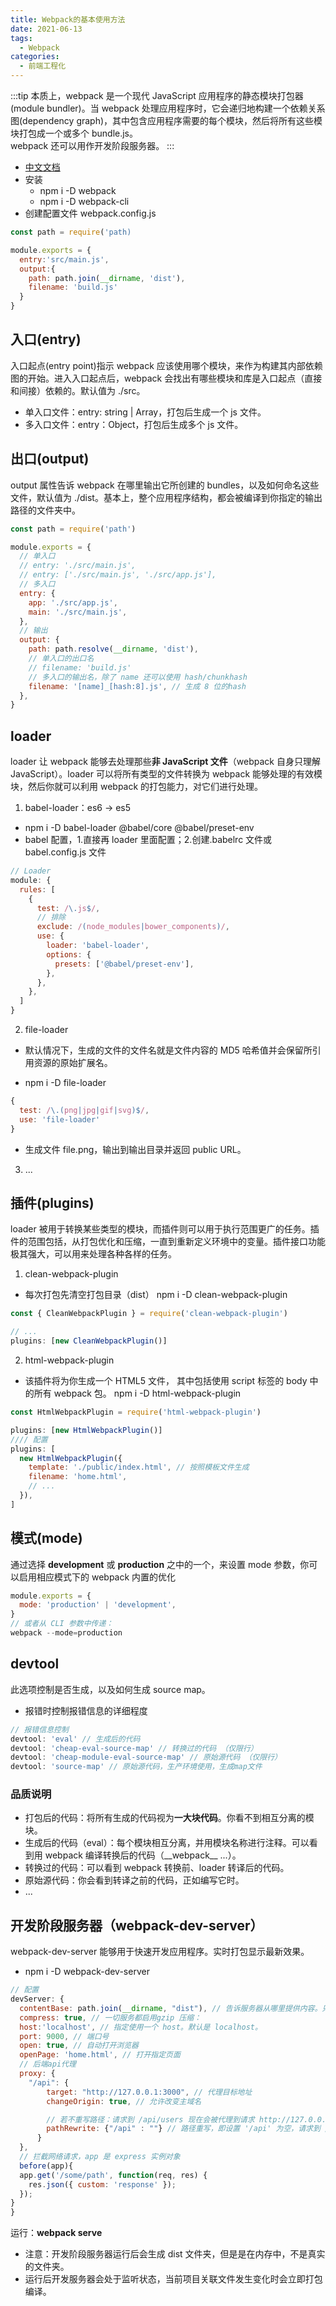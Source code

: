 ```yaml
---
title: Webpack的基本使用方法
date: 2021-06-13
tags:
  - Webpack
categories:
  - 前端工程化
---
```


:::tip
本质上，webpack 是一个现代 JavaScript 应用程序的静态模块打包器(module bundler)。当 webpack 处理应用程序时，它会递归地构建一个依赖关系图(dependency graph)，其中包含应用程序需要的每个模块，然后将所有这些模块打包成一个或多个 bundle.js。<br>
webpack 还可以用作开发阶段服务器。
:::

- [中文文档](https://www.webpackjs.com/concepts/)
- 安装
  - npm i -D webpack
  - npm i -D webpack-cli
- 创建配置文件 webpack.config.js

```js
const path = require('path)

module.exports = {
  entry:'src/main.js',
  output:{
    path: path.join(__dirname, 'dist'),
    filename: 'build.js'
  }
}
```

## 入口(entry)

入口起点(entry point)指示 webpack 应该使用哪个模块，来作为构建其内部依赖图的开始。进入入口起点后，webpack 会找出有哪些模块和库是入口起点（直接和间接）依赖的。默认值为 ./src。

- 单入口文件：entry: string | Array<string>，打包后生成一个 js 文件。
- 多入口文件：entry：Object，打包后生成多个 js 文件。

## 出口(output)

output 属性告诉 webpack 在哪里输出它所创建的 bundles，以及如何命名这些文件，默认值为 ./dist。基本上，整个应用程序结构，都会被编译到你指定的输出路径的文件夹中。

```js
const path = require('path')

module.exports = {
  // 单入口
  // entry: './src/main.js',
  // entry: ['./src/main.js', './src/app.js'],
  // 多入口
  entry: {
    app: './src/app.js',
    main: './src/main.js',
  },
  // 输出
  output: {
    path: path.resolve(__dirname, 'dist'),
    // 单入口的出口名
    // filename: 'build.js'
    // 多入口的输出名，除了 name 还可以使用 hash/chunkhash
    filename: '[name]_[hash:8].js', // 生成 8 位的hash
  },
}
```

## loader

loader 让 webpack 能够去处理那些**非 JavaScript 文件**（webpack 自身只理解 JavaScript）。loader 可以将所有类型的文件转换为 webpack 能够处理的有效模块，然后你就可以利用 webpack 的打包能力，对它们进行处理。

1. babel-loader：es6 -> es5

- npm i -D babel-loader @babel/core @babel/preset-env
- babel 配置，1.直接再 loader 里面配置；2.创建.babelrc 文件或 babel.config.js 文件

```js
// Loader
module: {
  rules: [
    {
      test: /\.js$/,
      // 排除
      exclude: /(node_modules|bower_components)/,
      use: {
        loader: 'babel-loader',
        options: {
          presets: ['@babel/preset-env'],
        },
      },
    },
  ]
}
```

2. file-loader

- 默认情况下，生成的文件的文件名就是文件内容的 MD5 哈希值并会保留所引用资源的原始扩展名。

- npm i -D file-loader

```js
{
  test: /\.(png|jpg|gif|svg)$/,
  use: 'file-loader'
}
```

- 生成文件 file.png，输出到输出目录并返回 public URL。

3. ...

## 插件(plugins)

loader 被用于转换某些类型的模块，而插件则可以用于执行范围更广的任务。插件的范围包括，从打包优化和压缩，一直到重新定义环境中的变量。插件接口功能极其强大，可以用来处理各种各样的任务。

1. clean-webpack-plugin

- 每次打包先清空打包目录（dist）
  npm i -D clean-webpack-plugin

```js
const { CleanWebpackPlugin } = require('clean-webpack-plugin')

// ...
plugins: [new CleanWebpackPlugin()]
```

2. html-webpack-plugin

- 该插件将为你生成一个 HTML5 文件， 其中包括使用 script 标签的 body 中的所有 webpack 包。
  npm i -D html-webpack-plugin

```js
const HtmlWebpackPlugin = require('html-webpack-plugin')

plugins: [new HtmlWebpackPlugin()]
//// 配置
plugins: [
  new HtmlWebpackPlugin({
    template: './public/index.html', // 按照模板文件生成
    filename: 'home.html',
    // ...
  }),
]
```

## 模式(mode)

通过选择 **development** 或 **production** 之中的一个，来设置 mode 参数，你可以启用相应模式下的 webpack 内置的优化

```js
module.exports = {
  mode: 'production' | 'development',
}
// 或者从 CLI 参数中传递：
webpack --mode=production
```

## devtool

此选项控制是否生成，以及如何生成 source map。

- 报错时控制报错信息的详细程度

```js
// 报错信息控制
devtool: 'eval' // 生成后的代码
devtool: 'cheap-eval-source-map' // 转换过的代码 （仅限行）
devtool: 'cheap-module-eval-source-map' // 原始源代码 （仅限行）
devtool: 'source-map' // 原始源代码，生产环境使用，生成map文件
```

### 品质说明

- 打包后的代码：将所有生成的代码视为**一大块代码**。你看不到相互分离的模块。
- 生成后的代码（eval）：每个模块相互分离，并用模块名称进行注释。可以看到用 webpack 编译转换后的代码（\_\_webpack\_\_ ...）。
- 转换过的代码：可以看到 webpack 转换前、loader 转译后的代码。
- 原始源代码：你会看到转译之前的代码，正如编写它时。
- ...

## 开发阶段服务器（webpack-dev-server）

webpack-dev-server 能够用于快速开发应用程序。实时打包显示最新效果。

- npm i -D webpack-dev-server

```js
// 配置
devServer: {
  contentBase: path.join(__dirname, "dist"), // 告诉服务器从哪里提供内容。只有在你想要提供静态文件时才需要。
  compress: true, // 一切服务都启用gzip 压缩：
  host:'localhost', // 指定使用一个 host。默认是 localhost。
  port: 9000, // 端口号
  open: true, // 自动打开浏览器
  openPage: 'home.html', // 打开指定页面
  // 后端api代理
  proxy: {
    "/api": {
        target: "http://127.0.0.1:3000", // 代理目标地址
        changeOrigin: true, // 允许改变主域名

        // 若不重写路径：请求到 /api/users 现在会被代理到请求 http://127.0.0.1:3000/api/users。
        pathRewrite: {"/api" : ""} // 路径重写，即设置 '/api' 为空，请求到 /api/users 现在会被代理到请求 http://127.0.0.1:3000/users。
      }
  },
  // 拦截网络请求，app 是 express 实例对象
  before(app){
  app.get('/some/path', function(req, res) {
    res.json({ custom: 'response' });
  });
}
}
```

运行：**webpack serve**

- 注意：开发阶段服务器运行后会生成 dist 文件夹，但是是在内存中，不是真实的文件夹。
- 运行后开发服务器会处于监听状态，当前项目关联文件发生变化时会立即打包编译。
